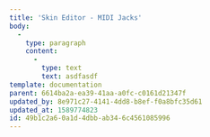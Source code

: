 ```yaml
---
title: 'Skin Editor - MIDI Jacks'
body:
  -
    type: paragraph
    content:
      -
        type: text
        text: asdfasdf
template: documentation
parent: 6614ba2a-ea39-41aa-a0fc-c0161d21347f
updated_by: 8e971c27-4141-4dd8-b8ef-f0a8bfc35d61
updated_at: 1589774823
id: 49b1c2a6-0a1d-4dbb-ab34-6c4561085996
---
```

